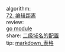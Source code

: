 

algorithm:   
[72. 编辑距离](/algorithm/arts_week25_20200302/solution.php)    
review:   
[go module](/review/arts_week27_20200407/readme.md)  
share: 
[二级域名的配置](/share/arts_week27_20200407/二级域名的配置.md)   
tip: 
[markdown_表格](/tip/arts_week27_20200407/markdown_表格.md)
